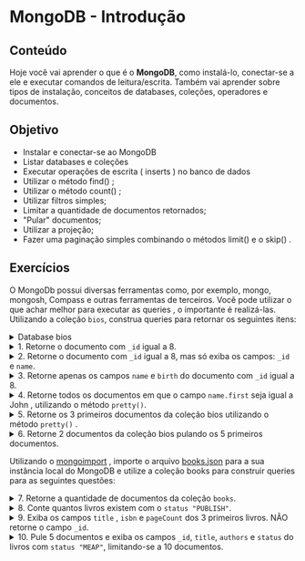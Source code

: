 # MongoDB - Introdução
## Conteúdo
Hoje você vai aprender o que é o **MongoDB**, como instalá-lo, conectar-se a ele e executar comandos de leitura/escrita. Também vai aprender sobre tipos de instalação, conceitos de databases, coleções, operadores e documentos.
## Objetivo
- Instalar e conectar-se ao MongoDB
- Listar databases e coleções
- Executar operações de escrita ( inserts ) no banco de dados
- Utilizar o método find() ;
- Utilizar o método count() ;
- Utilizar filtros simples;
- Limitar a quantidade de documentos retornados;
- "Pular" documentos;
- Utilizar a projeção;
- Fazer uma paginação simples combinando o métodos limit() e o skip() .
## Exercícios
O MongoDb possui diversas ferramentas como, por exemplo, mongo, mongosh, Compass e outras ferramentas de terceiros. Você pode utilizar o que achar melhor para executar as queries , o importante é realizá-las.
Utilizando a coleção `bios`, construa queries para retornar os seguintes itens:
<details>
  <summary>Database bios</summary>

```json
db.bios.insertMany([
   {
       "_id" : 1,
       "name" : {
           "first" : "John",
           "last" : "Backus"
       },
       "birth" : ISODate("1924-12-03T05:00:00Z"),
       "death" : ISODate("2007-03-17T04:00:00Z"),
       "contribs" : [
           "Fortran",
           "ALGOL",
           "Backus-Naur Form",
           "FP"
       ],
       "awards" : [
           {
               "award" : "W.W. McDowell Award",
               "year" : 1967,
               "by" : "IEEE Computer Society"
           },
           {
               "award" : "National Medal of Science",
               "year" : 1975,
               "by" : "National Science Foundation"
           },
           {
               "award" : "Turing Award",
               "year" : 1977,
               "by" : "ACM"
           },
           {
               "award" : "Draper Prize",
               "year" : 1993,
               "by" : "National Academy of Engineering"
           }
       ]
   },
   {
       "_id" : ObjectId("51df07b094c6acd67e492f41"),
       "name" : {
           "first" : "John",
           "last" : "McCarthy"
       },
       "birth" : ISODate("1927-09-04T04:00:00Z"),
       "death" : ISODate("2011-12-24T05:00:00Z"),
       "contribs" : [
           "Lisp",
           "Artificial Intelligence",
           "ALGOL"
       ],
       "awards" : [
           {
               "award" : "Turing Award",
               "year" : 1971,
               "by" : "ACM"
           },
           {
               "award" : "Kyoto Prize",
               "year" : 1988,
               "by" : "Inamori Foundation"
           },
           {
               "award" : "National Medal of Science",
               "year" : 1990,
               "by" : "National Science Foundation"
           }
       ]
   },
   {
       "_id" : 3,
       "name" : {
           "first" : "Grace",
           "last" : "Hopper"
       },
       "title" : "Rear Admiral",
       "birth" : ISODate("1906-12-09T05:00:00Z"),
       "death" : ISODate("1992-01-01T05:00:00Z"),
       "contribs" : [
           "UNIVAC",
           "compiler",
           "FLOW-MATIC",
           "COBOL"
       ],
       "awards" : [
           {
               "award" : "Computer Sciences Man of the Year",
               "year" : 1969,
               "by" : "Data Processing Management Association"
           },
           {
               "award" : "Distinguished Fellow",
               "year" : 1973,
               "by" : " British Computer Society"
           },
           {
               "award" : "W. W. McDowell Award",
               "year" : 1976,
               "by" : "IEEE Computer Society"
           },
           {
               "award" : "National Medal of Technology",
               "year" : 1991,
               "by" : "United States"
           }
       ]
   },
   {
       "_id" : 4,
       "name" : {
           "first" : "Kristen",
           "last" : "Nygaard"
       },
       "birth" : ISODate("1926-08-27T04:00:00Z"),
       "death" : ISODate("2002-08-10T04:00:00Z"),
       "contribs" : [
           "OOP",
           "Simula"
       ],
       "awards" : [
           {
               "award" : "Rosing Prize",
               "year" : 1999,
               "by" : "Norwegian Data Association"
           },
           {
               "award" : "Turing Award",
               "year" : 2001,
               "by" : "ACM"
           },
           {
               "award" : "IEEE John von Neumann Medal",
               "year" : 2001,
               "by" : "IEEE"
           }
       ]
   },
   {
       "_id" : 5,
       "name" : {
           "first" : "Ole-Johan",
           "last" : "Dahl"
       },
       "birth" : ISODate("1931-10-12T04:00:00Z"),
       "death" : ISODate("2002-06-29T04:00:00Z"),
       "contribs" : [
           "OOP",
           "Simula"
       ],
       "awards" : [
           {
               "award" : "Rosing Prize",
               "year" : 1999,
               "by" : "Norwegian Data Association"
           },
           {
               "award" : "Turing Award",
               "year" : 2001,
               "by" : "ACM"
           },
           {
               "award" : "IEEE John von Neumann Medal",
               "year" : 2001,
               "by" : "IEEE"
           }
       ]
   },
   {
       "_id" : 6,
       "name" : {
           "first" : "Guido",
           "last" : "van Rossum"
       },
       "birth" : ISODate("1956-01-31T05:00:00Z"),
       "contribs" : [
           "Python"
       ],
       "awards" : [
           {
               "award" : "Award for the Advancement of Free Software",
               "year" : 2001,
               "by" : "Free Software Foundation"
           },
           {
               "award" : "NLUUG Award",
               "year" : 2003,
               "by" : "NLUUG"
           }
       ]
   },
   {
       "_id" : ObjectId("51e062189c6ae665454e301d"),
       "name" : {
           "first" : "Dennis",
           "last" : "Ritchie"
       },
       "birth" : ISODate("1941-09-09T04:00:00Z"),
       "death" : ISODate("2011-10-12T04:00:00Z"),
       "contribs" : [
           "UNIX",
           "C"
       ],
       "awards" : [
           {
               "award" : "Turing Award",
               "year" : 1983,
               "by" : "ACM"
           },
           {
               "award" : "National Medal of Technology",
               "year" : 1998,
               "by" : "United States"
           },
           {
               "award" : "Japan Prize",
               "year" : 2011,
               "by" : "The Japan Prize Foundation"
           }
       ]
   },
   {
       "_id" : 8,
       "name" : {
           "first" : "Yukihiro",
           "aka" : "Matz",
           "last" : "Matsumoto"
       },
       "birth" : ISODate("1965-04-14T04:00:00Z"),
       "contribs" : [
           "Ruby"
       ],
       "awards" : [
           {
               "award" : "Award for the Advancement of Free Software",
               "year" : "2011",
               "by" : "Free Software Foundation"
           }
       ]
   },
   {
       "_id" : 9,
       "name" : {
           "first" : "James",
           "last" : "Gosling"
       },
       "birth" : ISODate("1955-05-19T04:00:00Z"),
       "contribs" : [
           "Java"
       ],
       "awards" : [
           {
               "award" : "The Economist Innovation Award",
               "year" : 2002,
               "by" : "The Economist"
           },
           {
               "award" : "Officer of the Order of Canada",
               "year" : 2007,
               "by" : "Canada"
           }
       ]
   },
   {
       "_id" : 10,
       "name" : {
           "first" : "Martin",
           "last" : "Odersky"
       },
       "contribs" : [
           "Scala"
       ]
   }

] )
  ```
from: [The bios Example Collection](https://docs.mongodb.com/manual/reference/bios-example-collection/)
</details>
<details>
  <summary>1. Retorne o documento com <code>_id</code> igual a 8.</summary>
  
 ```
 db.bios.find({ _id: 8 })
   ```

</details>
<details>
  <summary>2. Retorne o documento com <code>_id</code> igual a 8, mas só exiba os campos: <code>_id</code> e <code>name</code>.</summary>
  
 ```
 db.bios.find({ _id: 8 }, { name: 1 })
   ```

</details>
<details>
  <summary>3. Retorne apenas os campos <code>name</code> e <code>birth</code> do documento com <code>_id</code> igual a 8.</summary>
  
 ```
db.bios.find({ _id: 8}, { _id: 0, name: 1, birth: 1 })
   ```

</details>
<details>
  <summary>4. Retorne todos os documentos em que o campo <code>name.first</code> seja igual a John , utilizando o método <code>pretty()</code>.</summary>
  
 ```
db.bios.find( {'name.first': "John" })
   ```

</details>
<details>
  <summary>5. Retorne os 3 primeiros documentos da coleção bios utilizando o método <code>pretty()</code> .</summary>
  
 ```
db.bios.find().limit(3)
   ```

</details>
<details>
  <summary>6. Retorne 2 documentos da coleção bios pulando os 5 primeiros documentos.</summary>
  
 ```
db.bios.find().limit(2).skip(5)
   ```

</details>

Utilizando o [mongoimport](https://docs.mongodb.com/manual/reference/program/mongoimport/) , importe o arquivo [books.json](./books.json) para a sua instância local do MongoDB e utilize a coleção books para construir queries para as seguintes questões:
<details>
  <summary>7. Retorne a quantidade de documentos da coleção <code>books</code>.</summary>
  
 ```
db.books.countDocuments()
   ```

</details>
<details>
  <summary>8. Conte quantos livros existem com o <code>status "PUBLISH"</code>.</summary>
  
 ```json
db.books.find( { status: "PUBLISH" } ).count()
   ```

</details>
<details>
  <summary>9. Exiba os campos <code>title</code> , <code>isbn</code> e <code>pageCount</code> dos 3 primeiros livros. NÃO retorne o campo <code>_id</code>.</summary>
  
 ```json
db.books.find({}, { _id: 0, status: 1, isbn: 1, pageCount: 1 } ).limit(3)
   ```

</details>
<details>
  <summary>10. Pule 5 documentos e exiba os campos <code>_id</code>, <code>title</code>, <code>authors</code> e <code>status</code> do livros com <code>status "MEAP"</code>, limitando-se a 10 documentos.</summary>
  
 ```json
db.books.find({ status: "MEAP" }, { _id: 1, status: 1, authors: 1, status: 1 } ).skip(5).limit(10)

   ```

</details>
